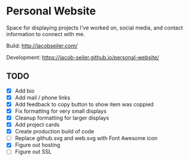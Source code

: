 # Personal Website

Space for displaying projects I've worked on, social media, and contact information to connect with me.

Build: http://jacobseiler.com/

Development: https://jacob-seiler.github.io/personal-website/

## TODO

-   [x] Add bio
-   [x] Add mail / phone links
-   [x] Add feedback to copy button to show item was coppied
-   [x] Fix formatting for very small displays
-   [x] Cleanup formatting for larger displays
-   [x] Add project cards
-   [x] Create production build of code
-   [ ] Replace github.svg and web.svg with Font Awesome icon
-   [x] Figure out hosting
-   [ ] Figure out SSL
